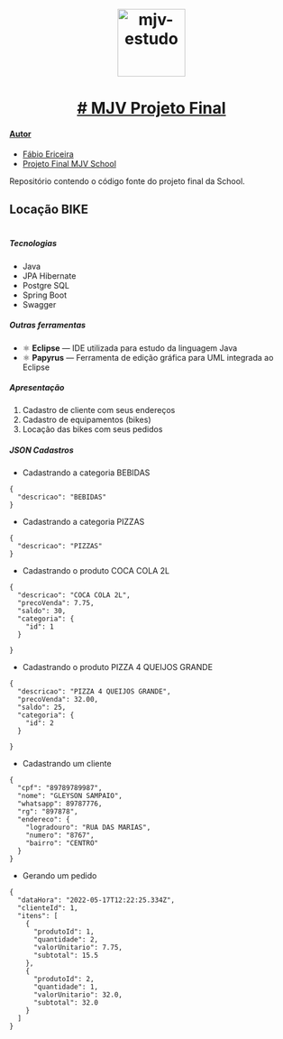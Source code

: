 <h1 align="center">
<br>
  <a href="https://www.mjvinnovation.com/pt-br/quem-somos/">
  <img src="https://www.mjvinnovation.com/wp-content/uploads/2020/12/mjv-icons-who-we-are-timeline-09-160x160.png" alt="mjv-estudo" width="120">
<br>

</h1>
<h1 align="center">
# MJV Projeto Final

#### Autor

- [Fábio Ericeira](https://github.com/FabioEriceira)
- [Projeto Final MJV School](https://github.com/FabioEriceira/mjv-java-school/tree/main/mjv-projeto-final)

Repositório contendo o código fonte do projeto final da School.
<h2>
Locação BIKE 
</h2>
<h1>

##### Tecnologias

* Java
* JPA Hibernate
* Postgre SQL
* Spring Boot
* Swagger

##### Outras ferramentas

- ⚛️ **Eclipse** — IDE utilizada para estudo da linguagem Java
- ⚛️ **Papyrus** — Ferramenta de edição gráfica para UML integrada ao Eclipse


##### Apresentação

1. Cadastro de cliente com seus endereços
2. Cadastro de equipamentos (bikes)
3. Locação das bikes com seus pedidos

##### JSON Cadastros

* Cadastrando a categoria BEBIDAS

```
{
  "descricao": "BEBIDAS"
}
```

* Cadastrando a categoria PIZZAS

```
{
  "descricao": "PIZZAS"
}
```

* Cadastrando o produto COCA COLA 2L

```
{
  "descricao": "COCA COLA 2L",
  "precoVenda": 7.75,
  "saldo": 30,
  "categoria": {
    "id": 1
  }
  
}
```

* Cadastrando o produto PIZZA 4 QUEIJOS GRANDE

```
{
  "descricao": "PIZZA 4 QUEIJOS GRANDE",
  "precoVenda": 32.00,
  "saldo": 25,
  "categoria": {
    "id": 2
  }
  
}
```

* Cadastrando um cliente

```
{
  "cpf": "89789789987",
  "nome": "GLEYSON SAMPAIO",
  "whatsapp": 89787776,
  "rg": "897878",
  "endereco": {
    "logradouro": "RUA DAS MARIAS",
    "numero": "8767",
    "bairro": "CENTRO"
  }
}

```


* Gerando um pedido

```
{
  "dataHora": "2022-05-17T12:22:25.334Z",
  "clienteId": 1,
  "itens": [
    {
      "produtoId": 1,
      "quantidade": 2,
      "valorUnitario": 7.75,
      "subtotal": 15.5
    },
    {
      "produtoId": 2,
      "quantidade": 1,
      "valorUnitario": 32.0,
      "subtotal": 32.0
    }
  ]
}

```
